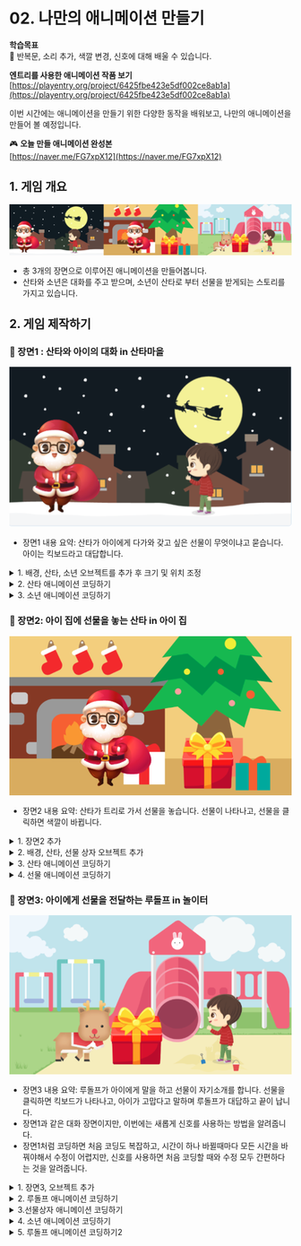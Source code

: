 # 02. 나만의 애니메이션 만들기

**학습목표**\
🚩 반복문, 소리 추가, 색깔 변경, 신호에 대해 배울 수 있습니다.

**엔트리를 사용한 애니메이션 작품 보기**\
[https://playentry.org/project/6425fbe423e5df002ce8ab1a](https://playentry.org/project/6425fbe423e5df002ce8ab1a)

이번 시간에는 애니메이션을 만들기 위한 다양한 동작을 배워보고, 나만의 애니메이션을 만들어 볼 예정입니다.

🎮 **오늘 만들 애니메이션 완성본**\
[https://naver.me/FG7xpX12](https://naver.me/FG7xpX12)

## 1. 게임 개요

![](img/02_나만의애니메이션만들기/image.png)

* 총 3개의 장면으로 이루어진 애니메이션을 만들어봅니다.
* 산타와 소년은 대화를 주고 받으며, 소년이 산타로 부터 선물을 받게되는 스토리를 가지고 있습니다.

## 2. 게임 제작하기

### 🧩 장면1 : 산타와 아이의 대화 in 산타마을

![](img/02_나만의애니메이션만들기/2_1.png)

* 장면1 내용 요약: 산타가 아이에게 다가와 갖고 싶은 선물이 무엇이냐고 묻습니다. 아이는 킥보드라고 대답합니다.

<details>

<summary>1. 배경, 산타, 소년 오브젝트를 추가 후 크기 및 위치 조정</summary>

<img src="img/02_나만의애니메이션만들기/2_15.png" alt="" data-size="original">

* '크리스마스 집안'(배경), 산타, 소년 오브젝트를 추가합니다.
* 소년과 산타의 크기와 위치를 적절하게 조정하세요.

</details>

<details>

<summary>2. 산타 애니메이션 코딩하기</summary>

\
![](img/02_나만의애니메이션만들기/2_산타.png)

* 산타 오브젝트 클릭하기

**소리(효과음) 추가** ![](img/02_나만의애니메이션만들기/2_34.png)

* '눈 위 발자국 소리' 라는 소리를 추가해주세요.
  * 소리를 검색할 때 띄어쓰기를 주의해주세요.

<img src="img/02_나만의애니메이션만들기/2_17.png" alt="" data-size="original">

* 산타가 걸어서 소년에게로 다가간 후, 말을 건네도록 합니다.
* 0.6초를 기다리는 것은 한 걸음씩 움직이도록 하기 위함입니다.
* 생생한 효과를 위해 효과음도 추가해주세요.

</details>

<details>

<summary>3. 소년 애니메이션 코딩하기</summary>

\
![](img/02_나만의애니메이션만들기/2_소년.png)

* 소년 오브젝트 클릭하기

<img src="img/02_나만의애니메이션만들기/2_18.png" alt="" data-size="original">

* 시작하기 버튼을 누른 후부터 산타가 말을 마치기를 기다리도록 한 후, 아이가 말을 하고 다음 장면으로 넘어도록 합니다.

</details>

### 🧩 장면2: 아이 집에 선물을 놓는 산타 in 아이 집

![](img/02_나만의애니메이션만들기/2_19.png)

* 장면2 내용 요약: 산타가 트리로 가서 선물을 놓습니다. 선물이 나타나고, 선물을 클릭하면 색깔이 바뀝니다.

<details>

<summary>1. 장면2 추가</summary>

<img src="img/02_나만의애니메이션만들기/2_21.png" alt="" data-size="original">

* 장면1 옆의 **+** 버튼을 클릭하여 장면2를 추가해줍니다.

</details>

<details>

<summary>2. 배경, 산타, 선물 상자 오브젝트 추가</summary>

<img src="img/02_나만의애니메이션만들기/2_22.png" alt="" data-size="original">

* '크리스마스 집안'(배경), 산타, 선물상자 오브젝트를 추가합니다.
* 장면1에서 끝난 산타의 위치를 참고해 산타를 배치하면 애니메이션 흐름이 깔끔합니다.

</details>

<details>

<summary>3. 산타 애니메이션 코딩하기</summary>

<img src="img/02_나만의애니메이션만들기/2_산타.png" alt="" data-size="original">

* 산타 오브젝트 클릭

<img src="img/02_나만의애니메이션만들기/2_23.png" alt="" data-size="original">

* '장면이 시작되었을 때' 1초를 기다린 후, 2초 동안 트리로 다가가도록 합니다.
* '여기에 놓으면 되겠군'이라고 말합니다.

</details>

<details>

<summary>4. 선물 애니메이션 코딩하기</summary>

\
![](img/02_나만의애니메이션만들기/2_선물.png)

* 선물 오브젝트 클릭하기

<img src="img/02_나만의애니메이션만들기/2_24.png" alt="" data-size="original">

* 장면이 시작되었을 때, 선물을 보이지않게 한 후, 5초 후 등장하게 합니다.
* 등장과 동시에 '나는 클릭하면 색깔이 바뀌는 선물이야!'라고 2초동안 말합니다
  * 이후신호를 활용하면 n초를 계산해서 사용하지 않아도 되는 편리함이 있다는 것을 미리 말해줍니다.

<img src="img/02_나만의애니메이션만들기/2_25.png" alt="" data-size="original">

* '오브젝트를 사용했을 때' 라는 블록은 해당 오브젝트(선물 상자)를 클릭했을 때 아래에 연결된 블록을 실행시켜주는 블록입니다.
* 선물을 클릭하면 동전 소리가 나며 색깔이 바뀌는 효과를 추가합니다.
* 1초 후, 다음 장면이 시작되도록 합니다.

</details>

### 🧩 장면3: 아이에게 선물을 전달하는 루돌프 in 놀이터 

![](img/02_나만의애니메이션만들기/2_26.png)

* 장면3 내용 요약: 루돌프가 아이에게 말을 하고 선물이 자기소개를 합니다. 선물을 클릭하면 킥보드가 나타나고, 아이가 고맙다고 말하며 루돌프가 대답하고 끝이 납니다.
* 장면1과 같은 대화 장면이지만, 이번에는 새롭게 신호를 사용하는 방법을 알려줍니다.
* 장면1처럼 코딩하면 처음 코딩도 복잡하고, 시간이 하나 바뀔때마다 모든 시간을 바꿔야해서 수정이 어렵지만, 신호를 사용하면 처음 코딩할 때와 수정 모두 간편하다는 것을 알려줍니다.

<details>

<summary>1. 장면3, 오브젝트 추가</summary>

<img src="img/02_나만의애니메이션만들기/2_27.png" alt="" data-size="original">

* 장면을 추가하고 '놀이터'(배경), 루돌프, 선물, 파란색 킥보드, 소년 오브젝트를 추가합니다.\
  \

* 루돌프, 선물상자, 킥보드, 소년의 위치와 크기를 조정해주세요.

<img src="img/02_나만의애니메이션만들기/2_9.png" alt="" data-size="original">

* 선물을 클릭했을 때 킥보드가 보이게 하기 위해 오브젝트를 겹치게 배치합니다.
* 오브젝트 리스트에서 오브젝트를 드래그하여 위/아래 위치를 조정해서 선물상자에 킥보드가 가려지게 해주세요.\
  \*선물상자가 킥보드보다 더 위에 와야합니다.

</details>

<details>

<summary>2. 루돌프 애니메이션 코딩하기</summary>

\
![](img/02_나만의애니메이션만들기/2_루돌프.png)

* 루돌프 오브젝트 클릭하기

<img src="img/02_나만의애니메이션만들기/2_33.png" alt="" data-size="original">

* "루돌프의 인사"라는 신호 추가하기

<img src="img/02_나만의애니메이션만들기/2_28.png" alt="" data-size="original">

* 장면3가 시작되었을 때 루돌프가 말을 하도록 합니다.
* 이후, '루돌프의 인사'신호를 추가한 후 이 신호를 보내도록 합니다.
  * 신호는 다른 오브젝트 간에 연결이 필요할 때 사용하고, 코드를 훨씬 간결하게 해줍니다.

</details>

<details>

<summary>3.선물상자 애니메이션 코딩하기</summary>

<img src="img/02_나만의애니메이션만들기/2_선물.png" alt="" data-size="original">

* 선물 오브젝트 클릭하기

<img src="img/02_나만의애니메이션만들기/2_29.png" alt="" data-size="original">

* '루돌프의 인사' 신호를 받았을 때 '날 클릭해봐'라고 말하도록 합니다.

<img src="img/02_나만의애니메이션만들기/2_30.png" alt="" data-size="original">

* 선물 오브젝트를 클릭하면 선물이 숨겨지도록 합니다.
* '선물 공개'라는 새로운 신호를 추가하고 이 신호를 보내도록 합니다.

</details>

<details>

<summary>4. 소년 애니메이션 코딩하기</summary>

<img src="img/02_나만의애니메이션만들기/2_31.png" alt="" data-size="original">

* 선물 공개' 신호를 받으면 소년이 말을 하도록 합니다.
* 아이 다음에 루돌프가 말할 것이기 때문에 '아이의 감사인사'라는 새로운 신호를 추가하고 신호를 보내줍니다.

</details>

<details>

<summary>5. 루돌프 애니메이션 코딩하기2</summary>

<img src="img/02_나만의애니메이션만들기/2_32.png" alt="" data-size="original">

* '아이의 감사인사' 신호를 받은 루돌프가 대답하도록 합니다.

</details>
